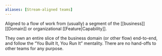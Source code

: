 ```yaml
---
aliases: [Stream-aligned teams]
---
```


Aligned to a flow of work from (usually) a segment of the [[business]] [[Domain]] or organizational [[Feature|Capability]].

They own an entire slice of the business domain (or other flow) end-to-end, and follow the “You Built It, You Run It” mentality. There are no hand-offs to other teams for any purpose.